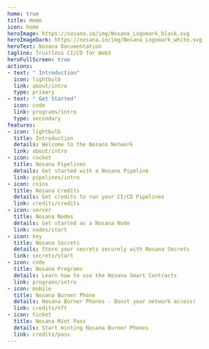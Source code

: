 ```yaml
---
home: true
title: Home
icon: home
heroImage: https://nosana.io/img/Nosana_Logomark_black.svg
heroImageDark: https://nosana.io/img/Nosana_Logomark_white.svg
heroText: Nosana Documentation
tagline: Trustless CI/CD for Web3
heroFullScreen: true
actions:
- text: " Introduction"
  icon: lightbulb
  link: about/intro
  type: primary
- text: " Get Started"
  icon: code
  link: programs/intro
  type: secondary
features:
- icon: lightbulb
  title: Introduction
  details: Welcome to the Nosana Network
  link: about/intro
- icon: rocket
  title: Nosana Pipelines
  details: Get started with a Nosana Pipeline
  link: pipelines/intro
- icon: coins
  title: Nosana Credits
  details: Get credits to run your CI/CD Pipelines
  link: credits/credits
- icon: server
  title: Nosana Nodes
  details: Get started as a Nosana Node
  link: nodes/start
- icon: key
  title: Nosana Secrets
  details: Store your secrets securely with Nosana Secrets
  link: secrets/start
- icon: code
  title: Nosana Programs
  details: Learn how to use the Nosana Smart Contracts
  link: programs/intro
- icon: mobile
  title: Nosana Burner Phone
  details: Nosana Burner Phones - Boost your network access!
  link: credits/nft
- icon: ticket
  title: Nosana Mint Pass
  details: Start minting Nosana Burner Phones
  link: credits/pass
---
```

